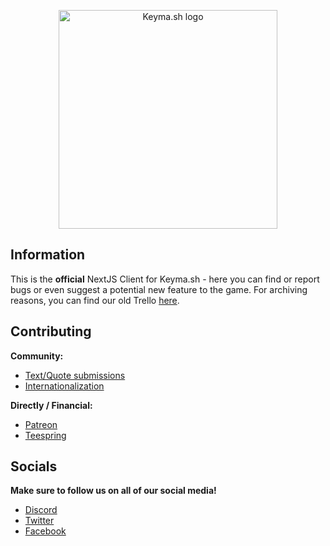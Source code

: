 <p align="center">
  <img src="https://i.imgur.com/SdkWIdX.png" width="350" title="Keyma.sh logo">
</p>

## Information
This is the **official** NextJS Client for Keyma.sh - here you can find or report bugs or even suggest a potential new feature to the game. For archiving reasons, you can find our old Trello [here](https://trello.com/b/Rlx2qSvq/keymash).

## Contributing
**Community:**
 - [Text/Quote submissions](https://keyma.sh/submit)
 - [Internationalization](https://keymash.oneskyapp.com/)
 
**Directly / Financial:**
 - [Patreon](https://patreon.com/keymashgame)
 - [Teespring](https://teespring.com/stores/keymash)
 
## Socials
**Make sure to follow us on all of our social media!**
 - [Discord](https://discord.gg/df4paUq)
 - [Twitter](https://twitter.com/KeymashGame)
 - [Facebook](https://facebook.com/KeymashGame)

